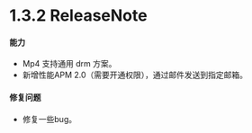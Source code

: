 # 1.3.2 ReleaseNote

#### 能力
- Mp4 支持通用 drm 方案。
- 新增性能APM 2.0（需要开通权限），通过邮件发送到指定邮箱。


#### 修复问题
- 修复一些bug。



